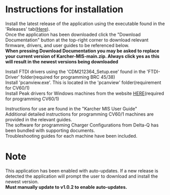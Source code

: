 # Instructions for installation
Install the latest release of the application using the executable found in the 'Releases' tab([Here](https://github.com/Karcher-Floor-Care/Karcher-MIS/releases/latest)).    
Once the application has been downloaded click the "Download Documentation" button at the top-right corner to download relevant firmware, drivers, and user guides to be referenced below.  
**When pressing Download Documentation you may be asked to replace your current version of Karcher-MIS-main.zip. Always click yes as this will result in the newest versions being downloaded**

Install FTDI drivers using the 'CDM212364_Setup.exe' found in the 'FTDI-Driver' folder(required for programming BRC 45/38)  
Install 'pcanview.exe'.  This is located in the 'pcanview' folder(requirement for CV60/1)  
Install Peak drivers for Windows machines from the website [HERE](https://www.peak-system.com/quick/DrvSetup)(required for programming CV60/1)  

  
Instructions for use are found in the "Karcher MIS User Guide"  
Additional detailed instructions for programming CV60/1 machines are provided in the relevant guides.  
The software for programming Charger Configurations from Delta-Q has been bundled with supporting documents.  
Troubleshooting guides for each machine have been included.  


# Note
This application has been enabled with auto-updates. If a new release is detected the application will prompt the user to download and install the newest version.  
**Must manually update to v1.0.2 to enable auto-updates.**

